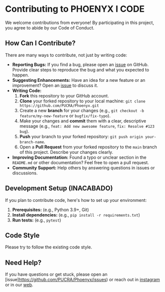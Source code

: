 # Contributing to PHOENYX I CODE

We welcome contributions from everyone! By participating in this project, you agree to abide by our Code of Conduct.

## How Can I Contribute?

There are many ways to contribute, not just by writing code:

* **Reporting Bugs:** If you find a bug, please open an [issue](https://github.com/PUCRA/Phoenyx/issues) on GitHub. Provide clear steps to reproduce the bug and what you expected to happen.
* **Suggesting Enhancements:** Have an idea for a new feature or an improvement? Open an [issue](https://github.com/PUCRA/Phoenyx/issues) to discuss it.
* **Writing Code:**
    1.  **Fork** this repository to your GitHub account.
    2.  **Clone** your forked repository to your local machine:
        `git clone https://github.com/PUCRA/Phoenyx.git`
    3.  Create a new **branch** for your changes (e.g., `git checkout -b feature/my-new-feature` or `bugfix/fix-typo`).
    4.  Make your changes and **commit** them with a clear, descriptive message (e.g., `feat: Add new awesome feature`, `fix: Resolve #123 bug`).
    5.  **Push** your branch to your forked repository: `git push origin your-branch-name`.
    6.  Open a **Pull Request** from your forked repository to the `main` branch of this project. Describe your changes clearly.
* **Improving Documentation:** Found a typo or unclear section in the `README.md` or other documentation? Feel free to open a pull request.
* **Community Support:** Help others by answering questions in issues or discussions.

## Development Setup (INACABADO)

If you plan to contribute code, here's how to set up your environment:

1.  **Prerequisites:** (e.g., Python 3.9+, Git)
2.  **Install dependencies:** (e.g., `pip install -r requirements.txt`)
3.  **Run tests:** (e.g., `pytest`)

## Code Style 

Please try to follow the existing code style.

## Need Help?

If you have questions or get stuck, please open an [issue]https://github.com/PUCRA/Phoenyx/issues) or reach out in [instagram](https://www.instagram.com/pucra.upc/) or in our [web](https://pucra.upc.edu/contact-es.html). 